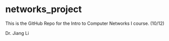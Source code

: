 # networks_project

This is the GitHub Repo for the Intro to Computer Networks I course. (10/12)

Dr. Jiang Li
